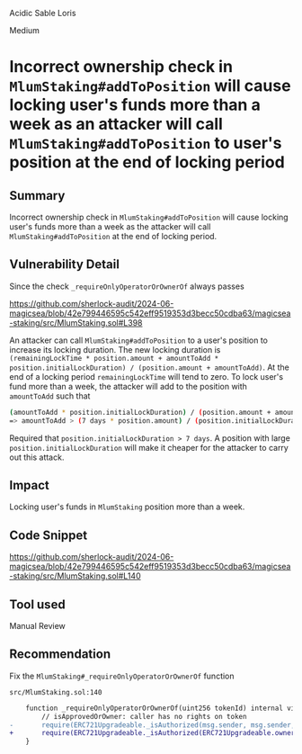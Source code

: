 Acidic Sable Loris

Medium

# Incorrect ownership check in `MlumStaking#addToPosition` will cause locking user's funds more than a week as an attacker will call `MlumStaking#addToPosition` to user's position at the end of locking period

## Summary
Incorrect ownership check in `MlumStaking#addToPosition` will cause locking user's funds more than a week as the attacker will call `MlumStaking#addToPosition` at the end of locking period.

## Vulnerability Detail

Since the check `_requireOnlyOperatorOrOwnerOf` always passes

https://github.com/sherlock-audit/2024-06-magicsea/blob/42e799446595c542eff9519353d3becc50cdba63/magicsea-staking/src/MlumStaking.sol#L398

An attacker can call `MlumStaking#addToPosition` to a user's position to increase its locking duration. The new locking duration is `(remainingLockTime * position.amount + amountToAdd * position.initialLockDuration) / (position.amount + amountToAdd)`. At the end of a locking period `remainingLockTime` will tend to zero. To lock user's fund more than a week, the attacker will add to the position with `amountToAdd` such that

```bash
(amountToAdd * position.initialLockDuration) / (position.amount + amountToAdd) > 7 days
=> amountToAdd > (7 days * position.amount) / (position.initialLockDuration - 7 days) 
```

Required that `position.initialLockDuration > 7 days`. A position with large `position.initialLockDuration` will make it cheaper for the attacker to carry out this attack.

## Impact
Locking user's funds in `MlumStaking` position more than a week.

## Code Snippet

https://github.com/sherlock-audit/2024-06-magicsea/blob/42e799446595c542eff9519353d3becc50cdba63/magicsea-staking/src/MlumStaking.sol#L140

## Tool used

Manual Review

## Recommendation

Fix the `MlumStaking#_requireOnlyOperatorOrOwnerOf` function

`src/MlumStaking.sol:140`

```diff
    function _requireOnlyOperatorOrOwnerOf(uint256 tokenId) internal view {
        // isApprovedOrOwner: caller has no rights on token
-       require(ERC721Upgradeable._isAuthorized(msg.sender, msg.sender, tokenId), "FORBIDDEN");
+       require(ERC721Upgradeable._isAuthorized(ERC721Upgradeable.ownerOf(tokenId), msg.sender, tokenId), "FORBIDDEN");
    }

```
